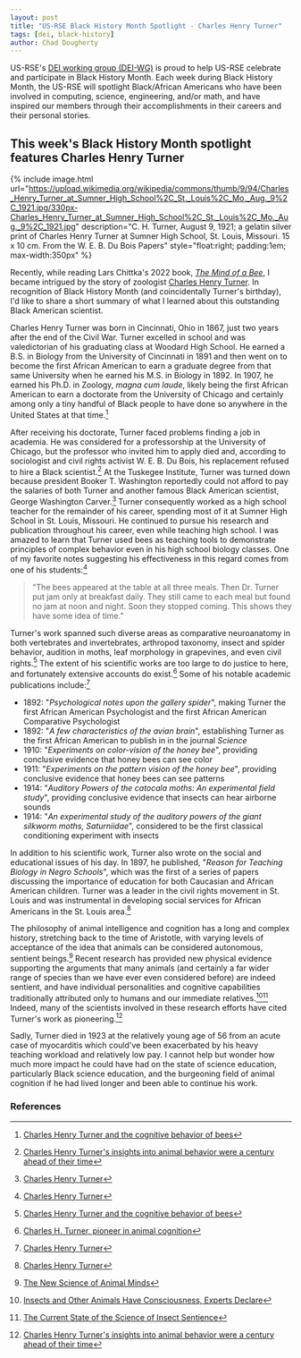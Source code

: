 ```yaml
---
layout: post
title: "US-RSE Black History Month Spotlight - Charles Henry Turner"
tags: [dei, black-history]
author: Chad Dougherty
---
```


US-RSE's [DEI working group (DEI-WG)](https://us-rse.org/wg/dei/) is proud to
help US-RSE celebrate and participate in Black History Month. Each week during
Black History Month, the US-RSE will spotlight Black/African Americans who have
been involved in computing, science, engineering, and/or math, and have
inspired our members through their accomplishments in their careers and their
personal stories.

## This week's Black History Month spotlight features Charles Henry Turner

{% include image.html
url="https://upload.wikimedia.org/wikipedia/commons/thumb/9/94/Charles_Henry_Turner_at_Sumner_High_School%2C_St._Louis%2C_Mo._Aug._9%2C_1921.jpg/330px-Charles_Henry_Turner_at_Sumner_High_School%2C_St._Louis%2C_Mo._Aug._9%2C_1921.jpg"
description="C. H. Turner, August 9, 1921; a gelatin silver print of Charles Henry Turner at Sumner High School, St. Louis, Missouri. 15 x 10 cm. From the W. E. B. Du Bois Papers"
style="float:right; padding:1em; max-width:350px" %}

Recently, while reading Lars Chittka's 2022 book, [_The Mind of a Bee_](https://press.princeton.edu/books/hardcover/9780691180472/the-mind-of-a-bee), I became intrigued by the story of zoologist [Charles Henry Turner](https://en.wikipedia.org/wiki/Charles_Henry_Turner_(zoologist)).  In recognition of Black History Month (and coincidentally Turner's birthday), I'd like to share a short summary of what I learned about this outstanding Black American scientist.

Charles Henry Turner was born in Cincinnati, Ohio in 1867, just two years after the end of the Civil War.  Turner excelled in school and was valedictorian of his graduating class at Woodard High School.  He earned a B.S. in Biology from the University of Cincinnati in 1891 and then went on to become the first African American to earn a graduate degree from that same University when he earned his M.S. in Biology in 1892.  In 1907, he earned his Ph.D. in Zoology, _magna cum laude_, likely being the first African American to earn a doctorate from the University of Chicago and certainly among only a tiny handful of Black people to have done so anywhere in the United States at that time.[^nih]

After receiving his doctorate, Turner faced problems finding a job in academia.  He was considered for a professorship at the University of Chicago, but the professor who invited him to apply died and, according to sociologist and civil rights activist W. E. B. Du Bois, his replacement refused to hire a Black scientist.[^knowable]  At the Tuskegee Institute, Turner was turned down because president Booker T. Washington reportedly could not afford to pay the salaries of both Turner and another famous Black American scientist, George Washington Carver.[^okstate]  Turner consequently worked as a high school teacher for the remainder of his career, spending most of it at Sumner High School in St. Louis, Missouri.  He continued to pursue his research and publication throughout his career, even while teaching high school.  I was amazed to learn that Turner used bees as teaching tools to demonstrate principles of complex behavior even in his high school biology classes.  One of my favorite notes suggesting his effectiveness in this regard comes from one of his students:[^okstate]
>"The bees appeared at the table at all three meals. Then Dr. Turner put jam only at breakfast daily. They still came to each meal but found no jam at noon and night. Soon they stopped coming. This shows they have some idea of time."

Turner's work spanned such diverse areas as comparative neuroanatomy in both vertebrates and invertebrates, arthropod taxonomy, insect and spider behavior, audition in moths, leaf morphology in grapevines, and even civil rights.[^nih]  The extent of his scientific works are too large to do justice to here, and fortunately extensive accounts do exist.[^pubmed]  Some of his notable academic publications include:[^okstate]
* 1892: "_Psychological notes upon the gallery spider_", making Turner the first African American Psychologist and the first African American Comparative Psychologist
* 1892: "_A few characteristics of the avian brain_", establishing Turner as the first African American to publish in in the journal _Science_
* 1910: "_Experiments on color-vision of the honey bee_", providing conclusive evidence that honey bees can see color
* 1911: "_Experiments on the pattern vision of the honey bee_", providing conclusive evidence that honey bees can see patterns
* 1914: "_Auditory Powers of the catocala moths: An experimental field study_", providing conclusive evidence that insects can hear airborne sounds
* 1914: "_An experimental study of the auditory powers of the giant silkworm moths, Saturniidae_", considered to be the first classical conditioning experiment with insects

In addition to his scientific work, Turner also wrote on the social and educational issues of his day.  In 1897, he published, "_Reason for Teaching Biology in Negro Schools_", which was the first of a series of papers discussing the importance of education for both Caucasian and African American children.  Turner was a leader in the civil rights movement in St. Louis and was instrumental in developing social services for African Americans in the St. Louis area.[^okstate]

The philosophy of animal intelligence and cognition has a long and complex history, stretching back to the time of Aristotle, with varying levels of acceptance of the idea that animals can be considered autonomous, sentient beings.[^nautilus]  Recent research has provided new physical evidence supporting the arguments that many animals (and certainly a far wider range of species than we have ever even considered before) are indeed sentient, and have individual personalities and cognitive capabilities traditionally attributed only to humans and our immediate relatives.[^quanta][^psychtoday]  Indeed, many of the scientists involved in these research efforts have cited Turner's work as pioneering.[^knowable]

Sadly, Turner died in 1923 at the relatively young age of 56 from an acute case of myocarditis which could've been exacerbated by his heavy teaching workload and relatively low pay.  I cannot help but wonder how much more impact he could have had on the state of science education, particularly Black science education, and the burgeoning field of animal cognition if he had lived longer and been able to continue his work.

### References

[^nih]: [Charles Henry Turner and the cognitive behavior of bees](https://pmc.ncbi.nlm.nih.gov/articles/PMC8550279/)
[^okstate]: [Charles Henry Turner](https://cas.okstate.edu/psychology/psychology_museum_resource_center/special_exhibits/african-american_pioneers_in_psychology/turner_charles.html)
[^knowable]: [Charles Henry Turner's insights into animal behavior were a century ahead of their time](https://knowablemagazine.org/content/article/living-world/2023/rediscovering-legacy-charles-henry-turner)
[^psychtoday]: [The Current State of the Science of Insect Sentience](https://www.psychologytoday.com/us/blog/animal-emotions/202405/the-current-state-of-the-science-of-insect-sentience)
[^nautilus]: [The New Science of Animal Minds](https://nautil.us/the-new-science-of-animal-minds-713384/)
[^quanta]: [Insects and Other Animals Have Consciousness, Experts Declare](https://www.quantamagazine.org/insects-and-other-animals-have-consciousness-experts-declare-20240419/)
[^pubmed]: [Charles H. Turner, pioneer in animal cognition](https://pubmed.ncbi.nlm.nih.gov/33122372/)